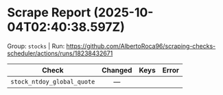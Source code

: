 # Scrape Report (2025-10-04T02:40:38.597Z)

Group: `stocks`  |  Run: https://github.com/AlbertoRoca96/scraping-checks-scheduler/actions/runs/18238432671

| Check | Changed | Keys | Error |
|---|:---:|:--|:--|
| `stock_ntdoy_global_quote` | — |  |  |
